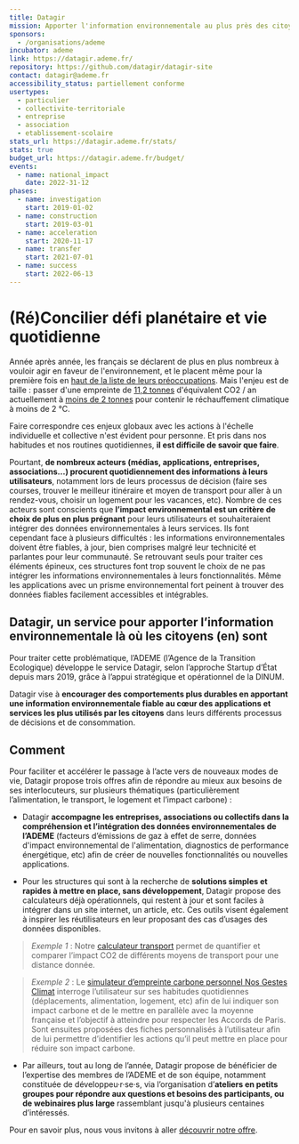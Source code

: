 ```yaml
---
title: Datagir
mission: Apporter l'information environnementale au plus près des citoyens
sponsors:
  - /organisations/ademe
incubator: ademe
link: https://datagir.ademe.fr/
repository: https://github.com/datagir/datagir-site
contact: datagir@ademe.fr
accessibility_status: partiellement conforme
usertypes:
  - particulier
  - collectivite-territoriale
  - entreprise
  - association
  - etablissement-scolaire
stats_url: https://datagir.ademe.fr/stats/
stats: true
budget_url: https://datagir.ademe.fr/budget/
events:
  - name: national_impact
    date: 2022-31-12
phases:
  - name: investigation
    start: 2019-01-02
  - name: construction
    start: 2019-03-01
  - name: acceleration
    start: 2020-11-17
  - name: transfer
    start: 2021-07-01
  - name: success
    start: 2022-06-13
---
```


# (Ré)Concilier défi planétaire et vie quotidienne

Année après année, les français se déclarent de plus en plus nombreux à vouloir agir en faveur de l'environnement, et le placent même pour la première fois en [haut de la liste de leurs préoccupations](https://presse.ademe.fr/2019/12/barometre-les-francais-placent-lenvironnement-pour-la-premiere-fois-en-haut-de-la-liste-de-leurs-preoccupations.html).
Mais l'enjeu est de taille : passer d'une empreinte de [11,2 tonnes](https://www.insee.fr/fr/statistiques/3281683?sommaire=3281778) d'équivalent CO2 / an actuellement à [moins de 2 tonnes](http://temis.documentation.developpement-durable.gouv.fr/docs/Temis/0085/Temis-0085717/22640.pdf) pour contenir le réchauffement climatique à moins de 2 °C.

Faire correspondre ces enjeux globaux avec les actions à l'échelle individuelle et collective n'est évident pour personne. Et pris dans nos habitudes et nos routines quotidiennes, **il est difficile de savoir que faire**.

Pourtant, **de nombreux acteurs (médias, applications, entreprises, associations...) procurent quotidiennement des informations à leurs utilisateurs**, notamment lors de leurs processus de décision (faire ses courses, trouver le meilleur itinéraire et moyen de transport pour aller à un rendez-vous, choisir un logement pour les vacances, etc). Nombre de ces acteurs sont conscients que **l’impact environnemental est un critère de choix de plus en plus prégnant** pour leurs utilisateurs et souhaiteraient intégrer des données environnementales à leurs services. Ils font cependant face à plusieurs difficultés : les informations environnementales doivent être fiables, à jour, bien comprises malgré leur technicité et parlantes pour leur communauté. Se retrouvant seuls pour traiter ces éléments épineux, ces structures font trop souvent le choix de ne pas intégrer les informations environnementales à leurs fonctionnalités. Même les applications avec un prisme environnemental fort peinent à trouver des données fiables facilement accessibles et intégrables.

## Datagir, un service pour apporter l’information environnementale là où les citoyens (en) sont
Pour traiter cette problématique, l’ADEME (l’Agence de la Transition Ecologique) développe le service Datagir, selon l’approche Startup d’État depuis mars 2019, grâce à l’appui stratégique et opérationnel de la DINUM.

Datagir vise à **encourager des comportements plus durables en apportant une information environnementale fiable au cœur des applications et services les plus utilisés par les citoyens** dans leurs différents processus de décisions et de consommation.

## Comment
Pour faciliter et accélérer le passage à l’acte vers de nouveaux modes de vie, Datagir propose trois offres afin de répondre au mieux aux besoins de ses interlocuteurs, sur plusieurs thématiques (particulièrement l’alimentation, le transport, le logement et l’impact carbone) :

- Datagir **accompagne les entreprises, associations ou collectifs dans la compréhension et l’intégration des données environnementales de l’ADEME** (facteurs d’émissions de gaz à effet de serre, données d'impact environnemental de l'alimentation, diagnostics de performance énergétique, etc) afin de créer de nouvelles fonctionnalités ou nouvelles applications.

- Pour les structures qui sont à la recherche de **solutions simples et rapides à mettre en place, sans développement**, Datagir propose des calculateurs déjà opérationnels, qui restent à jour et sont faciles à intégrer dans un site internet, un article, etc. Ces outils visent également à inspirer les réutilisateurs en leur proposant des cas d’usages des données disponibles.

> *Exemple 1* : Notre [calculateur transport](https://monimpacttransport.fr) permet de quantifier et comparer l’impact CO2 de différents moyens de transport pour une distance donnée.

> *Exemple 2* : Le [simulateur d’empreinte carbone personnel Nos Gestes Climat](https://nosgestesclimat.fr) interroge l’utilisateur sur ses habitudes quotidiennes (déplacements, alimentation, logement, etc) afin de lui indiquer son impact carbone et de le mettre en parallèle avec la moyenne française et l’objectif à atteindre pour respecter les Accords de Paris. Sont ensuites proposées des fiches personnalisés à l’utilisateur afin de lui permettre d’identifier les actions qu’il peut mettre en place pour réduire son impact carbone.

- Par ailleurs, tout au long de l’année, Datagir propose de bénéficier de l’expertise des membres de l’ADEME et de son équipe, notamment constituée de développeu·r·se·s, via l’organisation d’**ateliers en petits groupes pour répondre aux questions et besoins des participants, ou de webinaires plus large** rassemblant jusqu'à plusieurs centaines d’intéressés.

Pour en savoir plus, nous vous invitons à aller [découvrir notre offre](https://datagir.ademe.fr/qui-sommes-nous/).
